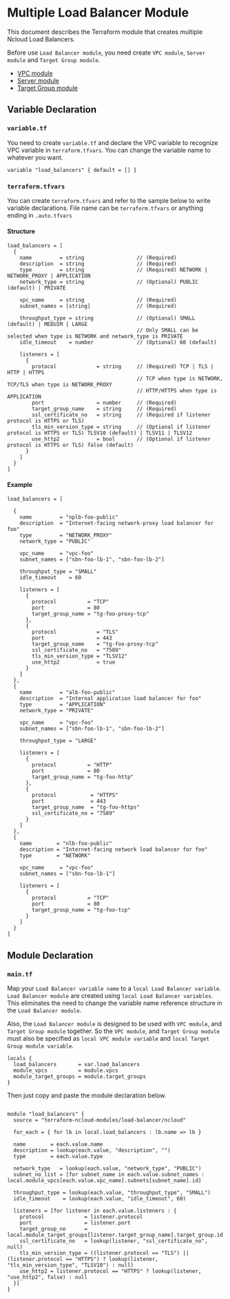 # Multiple Load Balancer Module

This document describes the Terraform module that creates multiple Ncloud Load Balancers.

Before use `Load Balancer module`, you need create `VPC module`, `Server module` and `Target Group module`.

- [VPC module](https://registry.terraform.io/modules/terraform-ncloud-modules/vpc/ncloud/latest)
- [Server module](https://registry.terraform.io/modules/terraform-ncloud-modules/server/ncloud/latest)
- [Target Group module](https://registry.terraform.io/modules/terraform-ncloud-modules/target-group/ncloud/latest)


## Variable Declaration

### `variable.tf`

You need to create `variable.tf` and declare the VPC variable to recognize VPC variable in `terraform.tfvars`. You can change the variable name to whatever you want.

``` hcl
variable "load_balancers" { default = [] }
```

### `terraform.tfvars`

You can create `terraform.tfvars` and refer to the sample below to write variable declarations.
File name can be `terraform.tfvars` or anything ending in `.auto.tfvars`

#### Structure

``` hcl
load_balancers = [
  {
    name         = string                 // (Required)
    description  = string                 // (Required)
    type         = string                 // (Required) NETWORK | NETWORK_PROXY | APPLICATION
    network_type = string                 // (Optional) PUBLIC (default) | PRIVATE

    vpc_name     = string                 // (Required)
    subnet_names = [string]               // (Required)

    throughput_type = string              // (Optional) SMALL (default) | MEDUIM | LARGE
                                          // Only SMALL can be selected when type is NETWORK and network_type is PRIVATE
    idle_timeout    = number              // (Optional) 60 (default)

    listeners = [
      {
        protocol             = string     // (Required) TCP | TLS | HTTP | HTTPS
                                          // TCP when type is NETWORK, TCP/TLS when type is NETWORK_PROXY
                                          // HTTP/HTTPS when type is APPLICATION
        port                 = number     // (Required)
        target_group_name    = string     // (Required)
        ssl_certificate_no   = string     // (Required if listener protocol is HTTPS or TLS)
        tls_min_version_type = string     // (Optional if listener protocol is HTTPS or TLS) TLSV10 (default) | TLSV11 | TLSV12
        use_http2            = bool       // (Optional if listener protocol is HTTPS or TLS) false (default)
      }
    ]
  }
]
```

#### Example

``` hcl
load_balancers = [

  {
    name         = "nplb-foo-public"
    description  = "Internet-facing network-proxy load balancer for foo"
    type         = "NETWORK_PROXY"
    network_type = "PUBLIC"

    vpc_name     = "vpc-foo"
    subnet_names = ["sbn-foo-lb-1", "sbn-foo-lb-2"]

    throughput_type = "SMALL"
    idle_timeout    = 60

    listeners = [
      {
        protocol          = "TCP"
        port              = 80
        target_group_name = "tg-foo-proxy-tcp"
      },
      {
        protocol             = "TLS"
        port                 = 443
        target_group_name    = "tg-foo-proxy-tcp"
        ssl_certificate_no   = "7589"
        tls_min_version_type = "TLSV12"
        use_http2            = true
      }
    ]
  },
  {
    name         = "alb-foo-public"
    description  = "Internal application load balancer for foo"
    type         = "APPLICATION"
    network_type = "PRIVATE"

    vpc_name     = "vpc-foo"
    subnet_names = ["sbn-foo-lb-1", "sbn-foo-lb-2"]

    throughput_type = "LARGE"

    listeners = [
      {
        protocol          = "HTTP"
        port              = 80
        target_group_name = "tg-foo-http"
      },
      {
        protocol           = "HTTPS"
        port               = 443
        target_group_name  = "tg-foo-https"
        ssl_certificate_no = "7589"
      }
    ]
  },
  {
    name        = "nlb-foo-public"
    description = "Internet-facing network load balancer for foo"
    type        = "NETWORK"

    vpc_name     = "vpc-foo"
    subnet_names = ["sbn-foo-lb-1"]

    listeners = [
      {
        protocol          = "TCP"
        port              = 80
        target_group_name = "tg-foo-tcp"
      }
    ]
  }
]
```

## Module Declaration

### `main.tf`

Map your `Load Balancer variable name` to a `local Load Balancer variable`. `Load Balancer module` are created using `local Load Balancer variables`. This eliminates the need to change the variable name reference structure in the `Load Balancer module`.

Also, the `Load Balancer module` is designed to be used with `VPC module`, and `Target Group module` together. So the `VPC module`, and `Target Group module` must also be specified as `local VPC module variable` and `local Target Group module variable`.

``` hcl
locals {
  load_balancers       = var.load_balancers
  module_vpcs          = module.vpcs
  module_target_groups = module.target_groups
}
```

Then just copy and paste the module declaration below.

``` hcl

module "load_balancers" {
  source = "terraform-ncloud-modules/load-balancer/ncloud"

  for_each = { for lb in local.load_balancers : lb.name => lb }

  name        = each.value.name
  description = lookup(each.value, "description", "")
  type        = each.value.type

  network_type   = lookup(each.value, "network_type", "PUBLIC")
  subnet_no_list = [for subnet_name in each.value.subnet_names : local.module_vpcs[each.value.vpc_name].subnets[subnet_name].id]

  throughput_type = lookup(each.value, "throughput_type", "SMALL")
  idle_timeout    = lookup(each.value, "idle_timeout", 60)

  listeners = [for listener in each.value.listeners : {
    protocol             = listener.protocol
    port                 = listener.port
    target_group_no      = local.module_target_groups[listener.target_group_name].target_group.id
    ssl_certificate_no   = lookup(listener, "ssl_certificate_no", null)
    tls_min_version_type = ((listener.protocol == "TLS") || (listener.protocol == "HTTPS") ? lookup(listener, "tls_min_version_type", "TLSV10") : null)
    use_http2 = listener.protocol == "HTTPS" ? lookup(listener, "use_http2", false) : null
  }]
}


```
